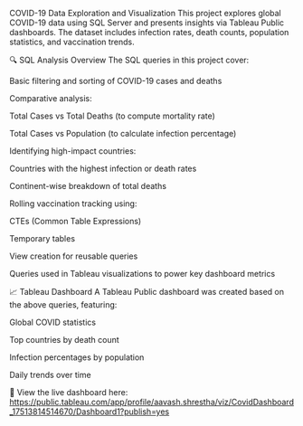 COVID-19 Data Exploration and Visualization
This project explores global COVID-19 data using SQL Server and presents insights via Tableau Public dashboards. The dataset includes infection rates, death counts, population statistics, and vaccination trends.

🔍 SQL Analysis Overview
The SQL queries in this project cover:

Basic filtering and sorting of COVID-19 cases and deaths

Comparative analysis:

Total Cases vs Total Deaths (to compute mortality rate)

Total Cases vs Population (to calculate infection percentage)

Identifying high-impact countries:

Countries with the highest infection or death rates

Continent-wise breakdown of total deaths

Rolling vaccination tracking using:

CTEs (Common Table Expressions)

Temporary tables

View creation for reusable queries

Queries used in Tableau visualizations to power key dashboard metrics

📈 Tableau Dashboard
A Tableau Public dashboard was created based on the above queries, featuring:

Global COVID statistics

Top countries by death count

Infection percentages by population

Daily trends over time

🔗 View the live dashboard here: https://public.tableau.com/app/profile/aavash.shrestha/viz/CovidDashboard_17513814514670/Dashboard1?publish=yes
